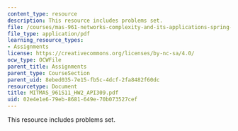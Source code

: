```yaml
---
content_type: resource
description: This resource includes problems set.
file: /courses/mas-961-networks-complexity-and-its-applications-spring-2011/02e4e1e679eb8681649e70b073527cef_MITMAS_961S11_HW2_API309.pdf
file_type: application/pdf
learning_resource_types:
- Assignments
license: https://creativecommons.org/licenses/by-nc-sa/4.0/
ocw_type: OCWFile
parent_title: Assignments
parent_type: CourseSection
parent_uid: 8ebed035-7e15-fb5c-4dcf-2fa8482f60dc
resourcetype: Document
title: MITMAS_961S11_HW2_API309.pdf
uid: 02e4e1e6-79eb-8681-649e-70b073527cef
---
```

This resource includes problems set.